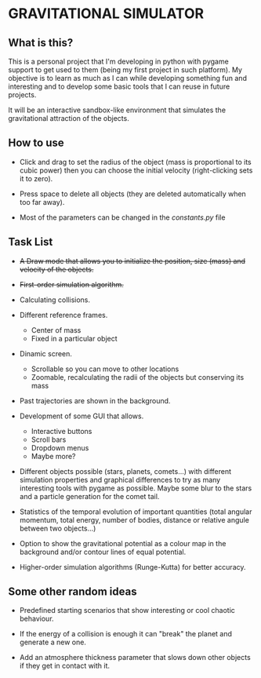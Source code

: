 # GRAVITATIONAL SIMULATOR

## What is this?
This is a personal project that I'm developing in python with pygame support to get used to them (being my first project in such platform). My objective is to learn as much as I can while developing something fun and interesting and to develop some basic tools that I can reuse in future projects.

It will be an interactive sandbox-like environment that simulates the gravitational attraction of the objects.

## How to use
- Click and drag to set the radius of the object (mass is proportional to its cubic power) then you can choose the initial velocity (right-clicking sets it to zero).

- Press space to delete all objects (they are deleted automatically when too far away).

- Most of the parameters can be changed in the *constants.py* file

## Task List
- ~~A Draw mode that allows you to initialize the position, size (mass) and velocity of the objects.~~

- ~~First-order simulation algorithm.~~

- Calculating collisions.

- Different reference frames.
	- Center of mass
	- Fixed in a particular object

- Dinamic screen.
	- Scrollable so you can move to other locations
	- Zoomable, recalculating the radii of the objects but conserving its mass

- Past trajectories are shown in the background.

- Development of some GUI that allows.
    - Interactive buttons
    - Scroll bars
    - Dropdown menus
    - Maybe more?

- Different objects possible (stars, planets, comets...) with different simulation properties and graphical differences to try as many interesting tools with pygame as possible. Maybe some blur to the stars and a particle generation for the comet tail.

- Statistics of the temporal evolution of important quantities (total angular momentum, total energy, number of bodies, distance or relative angule between two objects...)

- Option to show the gravitational potential as a colour map in the background and/or contour lines of equal potential.

- Higher-order simulation algorithms (Runge-Kutta) for better accuracy.

## Some other random ideas

- Predefined starting scenarios that show interesting or cool chaotic behaviour.

- If the energy of a collision is enough it can "break" the planet and generate a new one.

- Add an atmosphere thickness parameter that slows down other objects if they get in contact with it.
